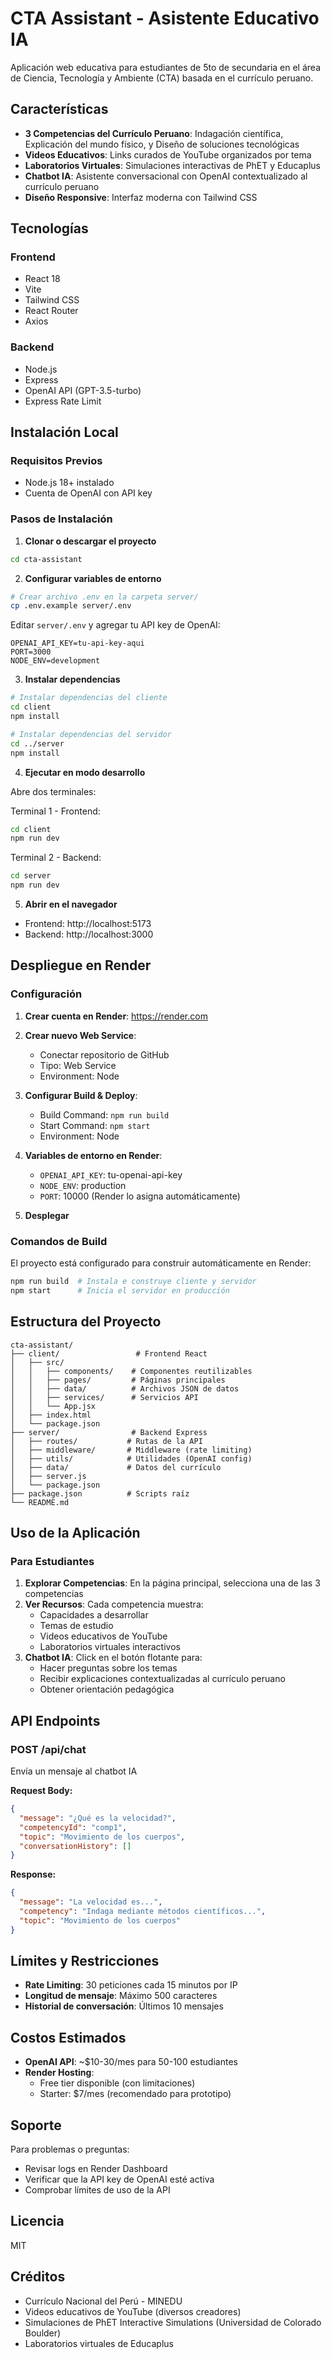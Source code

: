 # CTA Assistant - Asistente Educativo IA

Aplicación web educativa para estudiantes de 5to de secundaria en el área de Ciencia, Tecnología y Ambiente (CTA) basada en el currículo peruano.

## Características

- **3 Competencias del Currículo Peruano**: Indagación científica, Explicación del mundo físico, y Diseño de soluciones tecnológicas
- **Videos Educativos**: Links curados de YouTube organizados por tema
- **Laboratorios Virtuales**: Simulaciones interactivas de PhET y Educaplus
- **Chatbot IA**: Asistente conversacional con OpenAI contextualizado al currículo peruano
- **Diseño Responsive**: Interfaz moderna con Tailwind CSS

## Tecnologías

### Frontend
- React 18
- Vite
- Tailwind CSS
- React Router
- Axios

### Backend
- Node.js
- Express
- OpenAI API (GPT-3.5-turbo)
- Express Rate Limit

## Instalación Local

### Requisitos Previos
- Node.js 18+ instalado
- Cuenta de OpenAI con API key

### Pasos de Instalación

1. **Clonar o descargar el proyecto**
```bash
cd cta-assistant
```

2. **Configurar variables de entorno**
```bash
# Crear archivo .env en la carpeta server/
cp .env.example server/.env
```

Editar `server/.env` y agregar tu API key de OpenAI:
```
OPENAI_API_KEY=tu-api-key-aqui
PORT=3000
NODE_ENV=development
```

3. **Instalar dependencias**
```bash
# Instalar dependencias del cliente
cd client
npm install

# Instalar dependencias del servidor
cd ../server
npm install
```

4. **Ejecutar en modo desarrollo**

Abre dos terminales:

Terminal 1 - Frontend:
```bash
cd client
npm run dev
```

Terminal 2 - Backend:
```bash
cd server
npm run dev
```

5. **Abrir en el navegador**
- Frontend: http://localhost:5173
- Backend: http://localhost:3000

## Despliegue en Render

### Configuración

1. **Crear cuenta en Render**: https://render.com

2. **Crear nuevo Web Service**:
   - Conectar repositorio de GitHub
   - Tipo: Web Service
   - Environment: Node

3. **Configurar Build & Deploy**:
   - Build Command: `npm run build`
   - Start Command: `npm start`
   - Environment: Node

4. **Variables de entorno en Render**:
   - `OPENAI_API_KEY`: tu-openai-api-key
   - `NODE_ENV`: production
   - `PORT`: 10000 (Render lo asigna automáticamente)

5. **Desplegar**

### Comandos de Build

El proyecto está configurado para construir automáticamente en Render:
```bash
npm run build  # Instala e construye cliente y servidor
npm start      # Inicia el servidor en producción
```

## Estructura del Proyecto

```
cta-assistant/
├── client/                 # Frontend React
│   ├── src/
│   │   ├── components/    # Componentes reutilizables
│   │   ├── pages/         # Páginas principales
│   │   ├── data/          # Archivos JSON de datos
│   │   ├── services/      # Servicios API
│   │   └── App.jsx
│   ├── index.html
│   └── package.json
├── server/                # Backend Express
│   ├── routes/           # Rutas de la API
│   ├── middleware/       # Middleware (rate limiting)
│   ├── utils/            # Utilidades (OpenAI config)
│   ├── data/             # Datos del currículo
│   ├── server.js
│   └── package.json
├── package.json          # Scripts raíz
└── README.md
```

## Uso de la Aplicación

### Para Estudiantes

1. **Explorar Competencias**: En la página principal, selecciona una de las 3 competencias
2. **Ver Recursos**: Cada competencia muestra:
   - Capacidades a desarrollar
   - Temas de estudio
   - Videos educativos de YouTube
   - Laboratorios virtuales interactivos
3. **Chatbot IA**: Click en el botón flotante para:
   - Hacer preguntas sobre los temas
   - Recibir explicaciones contextualizadas al currículo peruano
   - Obtener orientación pedagógica

## API Endpoints

### POST /api/chat
Envía un mensaje al chatbot IA

**Request Body:**
```json
{
  "message": "¿Qué es la velocidad?",
  "competencyId": "comp1",
  "topic": "Movimiento de los cuerpos",
  "conversationHistory": []
}
```

**Response:**
```json
{
  "message": "La velocidad es...",
  "competency": "Indaga mediante métodos científicos...",
  "topic": "Movimiento de los cuerpos"
}
```

## Límites y Restricciones

- **Rate Limiting**: 30 peticiones cada 15 minutos por IP
- **Longitud de mensaje**: Máximo 500 caracteres
- **Historial de conversación**: Últimos 10 mensajes

## Costos Estimados

- **OpenAI API**: ~$10-30/mes para 50-100 estudiantes
- **Render Hosting**:
  - Free tier disponible (con limitaciones)
  - Starter: $7/mes (recomendado para prototipo)

## Soporte

Para problemas o preguntas:
- Revisar logs en Render Dashboard
- Verificar que la API key de OpenAI esté activa
- Comprobar límites de uso de la API

## Licencia

MIT

## Créditos

- Currículo Nacional del Perú - MINEDU
- Videos educativos de YouTube (diversos creadores)
- Simulaciones de PhET Interactive Simulations (Universidad de Colorado Boulder)
- Laboratorios virtuales de Educaplus
